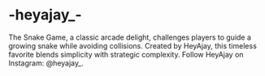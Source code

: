 # -heyajay_-
The Snake Game, a classic arcade delight, challenges players to guide a growing snake while avoiding collisions. Created by HeyAjay, this timeless favorite blends simplicity with strategic complexity. Follow HeyAjay on Instagram: @heyajay_.
